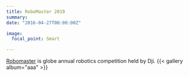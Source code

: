 ```yaml
---
title: RoboMaster 2019
summary: 
date: "2016-04-27T00:00:00Z"

image:
  focal_point: Smart

---
```


[Robomaster](https://www.robomaster.com/en-US) is globe annual robotics competition held by Dji. 
{{< gallery album="aaa" >}}
